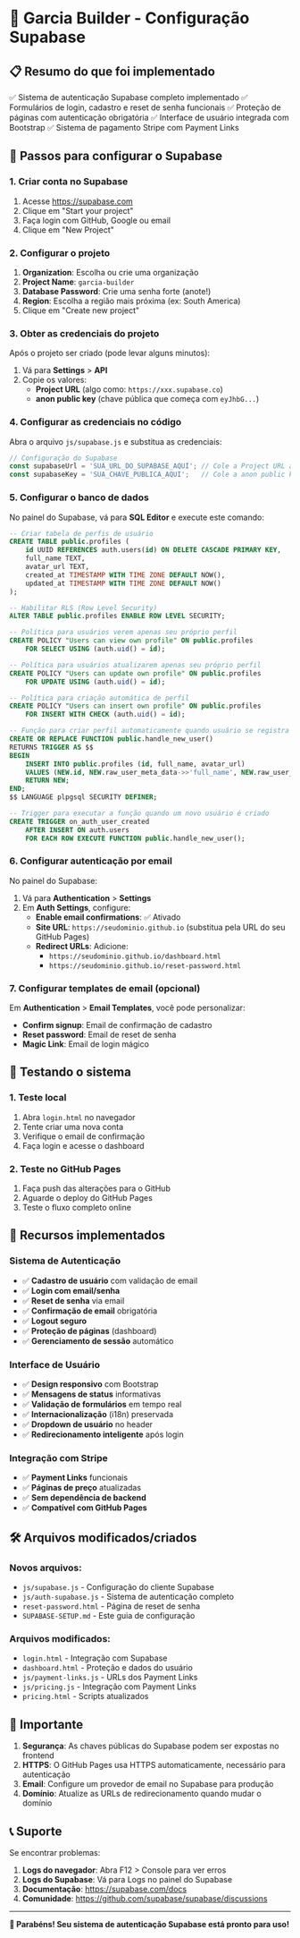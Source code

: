 # 🚀 Garcia Builder - Configuração Supabase

## 📋 Resumo do que foi implementado

✅ Sistema de autenticação Supabase completo implementado
✅ Formulários de login, cadastro e reset de senha funcionais
✅ Proteção de páginas com autenticação obrigatória
✅ Interface de usuário integrada com Bootstrap
✅ Sistema de pagamento Stripe com Payment Links

## 🔧 Passos para configurar o Supabase

### 1. Criar conta no Supabase
1. Acesse https://supabase.com
2. Clique em "Start your project"
3. Faça login com GitHub, Google ou email
4. Clique em "New Project"

### 2. Configurar o projeto
1. **Organization**: Escolha ou crie uma organização
2. **Project Name**: `garcia-builder`
3. **Database Password**: Crie uma senha forte (anote!)
4. **Region**: Escolha a região mais próxima (ex: South America)
5. Clique em "Create new project"

### 3. Obter as credenciais do projeto
Após o projeto ser criado (pode levar alguns minutos):

1. Vá para **Settings** > **API**
2. Copie os valores:
   - **Project URL** (algo como: `https://xxx.supabase.co`)
   - **anon public key** (chave pública que começa com `eyJhbG...`)

### 4. Configurar as credenciais no código

Abra o arquivo `js/supabase.js` e substitua as credenciais:

```javascript
// Configuração do Supabase
const supabaseUrl = 'SUA_URL_DO_SUPABASE_AQUI'; // Cole a Project URL aqui
const supabaseKey = 'SUA_CHAVE_PUBLICA_AQUI';   // Cole a anon public key aqui
```

### 5. Configurar o banco de dados

No painel do Supabase, vá para **SQL Editor** e execute este comando:

```sql
-- Criar tabela de perfis de usuário
CREATE TABLE public.profiles (
    id UUID REFERENCES auth.users(id) ON DELETE CASCADE PRIMARY KEY,
    full_name TEXT,
    avatar_url TEXT,
    created_at TIMESTAMP WITH TIME ZONE DEFAULT NOW(),
    updated_at TIMESTAMP WITH TIME ZONE DEFAULT NOW()
);

-- Habilitar RLS (Row Level Security)
ALTER TABLE public.profiles ENABLE ROW LEVEL SECURITY;

-- Política para usuários verem apenas seu próprio perfil
CREATE POLICY "Users can view own profile" ON public.profiles
    FOR SELECT USING (auth.uid() = id);

-- Política para usuários atualizarem apenas seu próprio perfil
CREATE POLICY "Users can update own profile" ON public.profiles
    FOR UPDATE USING (auth.uid() = id);

-- Política para criação automática de perfil
CREATE POLICY "Users can insert own profile" ON public.profiles
    FOR INSERT WITH CHECK (auth.uid() = id);

-- Função para criar perfil automaticamente quando usuário se registra
CREATE OR REPLACE FUNCTION public.handle_new_user()
RETURNS TRIGGER AS $$
BEGIN
    INSERT INTO public.profiles (id, full_name, avatar_url)
    VALUES (NEW.id, NEW.raw_user_meta_data->>'full_name', NEW.raw_user_meta_data->>'avatar_url');
    RETURN NEW;
END;
$$ LANGUAGE plpgsql SECURITY DEFINER;

-- Trigger para executar a função quando um novo usuário é criado
CREATE TRIGGER on_auth_user_created
    AFTER INSERT ON auth.users
    FOR EACH ROW EXECUTE FUNCTION public.handle_new_user();
```

### 6. Configurar autenticação por email

No painel do Supabase:

1. Vá para **Authentication** > **Settings**
2. Em **Auth Settings**, configure:
   - **Enable email confirmations**: ✅ Ativado
   - **Site URL**: `https://seudominio.github.io` (substitua pela URL do seu GitHub Pages)
   - **Redirect URLs**: Adicione:
     - `https://seudominio.github.io/dashboard.html`
     - `https://seudominio.github.io/reset-password.html`

### 7. Configurar templates de email (opcional)

Em **Authentication** > **Email Templates**, você pode personalizar:
- **Confirm signup**: Email de confirmação de cadastro
- **Reset password**: Email de reset de senha
- **Magic Link**: Email de login mágico

## 🧪 Testando o sistema

### 1. Teste local
1. Abra `login.html` no navegador
2. Tente criar uma nova conta
3. Verifique o email de confirmação
4. Faça login e acesse o dashboard

### 2. Teste no GitHub Pages
1. Faça push das alterações para o GitHub
2. Aguarde o deploy do GitHub Pages
3. Teste o fluxo completo online

## 🔐 Recursos implementados

### Sistema de Autenticação
- ✅ **Cadastro de usuário** com validação de email
- ✅ **Login com email/senha**
- ✅ **Reset de senha** via email
- ✅ **Confirmação de email** obrigatória
- ✅ **Logout seguro**
- ✅ **Proteção de páginas** (dashboard)
- ✅ **Gerenciamento de sessão** automático

### Interface de Usuário
- ✅ **Design responsivo** com Bootstrap
- ✅ **Mensagens de status** informativas
- ✅ **Validação de formulários** em tempo real
- ✅ **Internacionalização** (i18n) preservada
- ✅ **Dropdown de usuário** no header
- ✅ **Redirecionamento inteligente** após login

### Integração com Stripe
- ✅ **Payment Links** funcionais
- ✅ **Páginas de preço** atualizadas
- ✅ **Sem dependência de backend**
- ✅ **Compatível com GitHub Pages**

## 🛠️ Arquivos modificados/criados

### Novos arquivos:
- `js/supabase.js` - Configuração do cliente Supabase
- `js/auth-supabase.js` - Sistema de autenticação completo
- `reset-password.html` - Página de reset de senha
- `SUPABASE-SETUP.md` - Este guia de configuração

### Arquivos modificados:
- `login.html` - Integração com Supabase
- `dashboard.html` - Proteção e dados do usuário
- `js/payment-links.js` - URLs dos Payment Links
- `js/pricing.js` - Integração com Payment Links
- `pricing.html` - Scripts atualizados

## 🚨 Importante

1. **Segurança**: As chaves públicas do Supabase podem ser expostas no frontend
2. **HTTPS**: O GitHub Pages usa HTTPS automaticamente, necessário para autenticação
3. **Email**: Configure um provedor de email no Supabase para produção
4. **Domínio**: Atualize as URLs de redirecionamento quando mudar o domínio

## 📞 Suporte

Se encontrar problemas:

1. **Logs do navegador**: Abra F12 > Console para ver erros
2. **Logs do Supabase**: Vá para Logs no painel do Supabase
3. **Documentação**: https://supabase.com/docs
4. **Comunidade**: https://github.com/supabase/supabase/discussions

---

**🎉 Parabéns! Seu sistema de autenticação Supabase está pronto para uso!**
